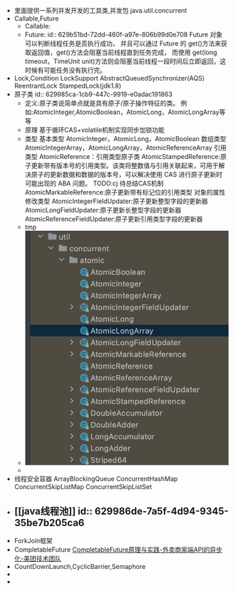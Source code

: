 - 里面提供一系列并发开发的工具类,并发包 java.util.concurrent
- Callable,Future
	- Callable:
	- Future:
	  id:: 629b51bd-72dd-460f-a97e-806b99d0e708
	  Future 对象可以判断线程任务是否执行成功，
	  并且可以通过 Future 的 get()方法来获取返回值，get()方法会阻塞当前线程直到任务完成，
	  而使用 get(long timeout，TimeUnit unit)方法则会阻塞当前线程一段时间后立即返回，这时候有可能任务没有执行完。
- Lock,Condition
  LockSupport
  AbstractQueuedSynchronizer(AQS)
  ReentrantLock
  StampedLock(jdk1.8)
- 原子类
  id:: 629985ca-1cb9-447c-9919-e0adac191863
	- 定义:原子类说简单点就是具有原子/原子操作特征的类。
	  例如:AtomicInteger,AtomicBoolean，AtomicLong，AtomicLongArray等等
	- 原理
	  基于循环CAS+volatile机制实现同步加锁功能
	- 类型
	  基本类型
	  AtomicInteger，AtomicLong，AtomicBoolean
	  数组类型
	  AtomicIntegerArray，AtomicLongArray，AtomicReferenceArray
	  引用类型
	  AtomicReference：引用类型原子类
	  AtomicStampedReference:原子更新带有版本号的引用类型。该类将整数值与引用关联起来，可用于解决原子的更新数据和数据的版本号，可以解决使用 CAS 进行原子更新时可能出现的 ABA 问题。
	  TODO:cj 待总结CAS机制
	  AtomicMarkableReference:原子更新带有标记位的引用类型
	  对象的属性修改类型
	  AtomicIntegerFieldUpdater:原子更新整型字段的更新器
	  AtomicLongFieldUpdater:原子更新长整型字段的更新器
	  AtomicReferenceFieldUpdater:原子更新引用类型字段的更新器
	- tmp
	- ![截屏2022-06-04 下午9.32.15.png](../assets/截屏2022-06-04_下午9.32.15_1654349548197_0.png)
	-
- 线程安全容器
  ArrayBlockingQueue
  ConcurrentHashMap
  ConcurrentSkipListMap
  ConcurrentSkipListSet
- [[java线程池]]
  id:: 629986de-7a5f-4d94-9345-35be7b205ca6
	-
- ForkJoin框架
- CompletableFuture
  [CompletableFuture原理与实践-外卖商家端API的异步化-美团技术团队](https://mp.weixin.qq.com/s/GQGidprakfticYnbVYVYGQ)
- CountDownLaunch,CyclicBarrier,Semaphore
-
-